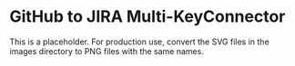 # GitHub to JIRA Multi-KeyConnector

This is a placeholder. For production use, convert the SVG files in the images directory to PNG files with the same names.
